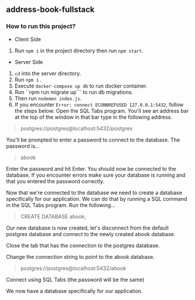 ## address-book-fullstack

### How to run this project?

- Client Side

1. Run `npm i` in the project directory then run `npm start`.

- Server Side

1. `cd` into the server directory.
2. Run `npm i` .
3. Execute `docker-compose up db` to run docker container.
4. Run ``npm run migrate up``` to run db migrations.
5. Then run `nodemon index.js`.
6. If you encounter `Error: connect ECONNREFUSED 127.0.0.1:5432`, follow the steps below:
   Open the SQL Tabs program. You'll see an address bar at the top of the window in that bar type in the following address.

> postgres://postgres@localhost:5432/postgres

You'll be prompted to enter a password to connect to the database. The password is...

> abook

Enter the password and hit Enter. You should now be connected to the database. If you encounter errors make sure your database is running and that you entered the password correctly.

Now that we're connected to the database we need to create a database specifically for our application. We can do that by running a SQL command in the SQL Tabs program. Run the following...

> CREATE DATABASE abook;

Our new database is now created, let's disconnect from the default postgres database and connect to the newly created abook database.

Close the tab that has the connection to the postgres database.

Change the connection string to point to the abook database.

> postgres://postgres@localhost:5432/abook

Connect using SQL Tabs (the password will be the same)

We now have a database specifically for our application.
